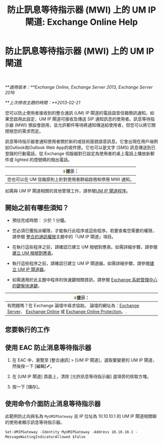 ﻿---
title: '防止訊息等待指示器 (MWI) 上的 UM IP 閘道: Exchange Online Help'
TOCTitle: 防止訊息等待指示器 (MWI) 上的 UM IP 閘道
ms:assetid: 7af6d094-199f-4134-a25d-9fc7e9c05fe1
ms:mtpsurl: https://technet.microsoft.com/zh-tw/library/JJ673536(v=EXCHG.150)
ms:contentKeyID: 50473546
ms.date: 05/23/2018
mtps_version: v=EXCHG.150
ms.translationtype: MT
---

# 防止訊息等待指示器 (MWI) 上的 UM IP 閘道

 

_**適用版本：**Exchange Online, Exchange Server 2013, Exchange Server 2016_

_**上次修改主題的時間：**2013-02-21_

您可以防止使用者接收到的整合通訊 (UM) IP 閘道的電話語音信箱簡訊通知。如果您啟用此設定，UM IP 閘道可接收及傳送 SIP 通知訊息的使用者。訊息等待指示器 (MWI) 預設會啟用，並允許郵件等待將通知傳送給使用者，但您可以將它關閉視您的需求而定。

訊息等待指示器會通知使用者關於新的或技術面貌語音訊息。它會出現在用戶端例如Outlook和Outlook Web App的收件匣。它也可以是文字 (SMS) 訊息傳送到已登錄的行動電話，從 Exchange 伺服器對已設定為使用者的桌上電話上播放新郵件或 lighted 的燈號碼的撥出電話。

<table>
<thead>
<tr class="header">
<th><img src="images/Bb124558.tip(EXCHG.150).gif" title="提示" alt="提示" />提示：</th>
</tr>
</thead>
<tbody>
<tr class="odd">
<td>您也可以在 UM 信箱原則上針對使用者群組啟用和停用 MWI 通知。</td>
</tr>
</tbody>
</table>


如需與 UM IP 閘道相關的其他管理工作，請參閱[UM IP 閘道程序](um-ip-gateway-procedures-exchange-2013-help.md)。

## 開始之前有哪些須知？

  - 預估完成時間： 少於 1 分鐘。

  - 您必須已獲指派權限，才能執行此程序或這些程序。若要查看您需要的權限，請參閱 [整合的通訊權限](unified-messaging-permissions-exchange-2013-help.md)主題中的「UM IP 閘道」項目。

  - 在執行這些程序之前，請確認已建立 UM 撥號對應表。如需詳細步驟，請參閱[建立 UM 撥號對應表](create-a-um-dial-plan-exchange-2013-help.md)。

  - 執行這些程序之前，請確認已建立 UM IP 閘道器。如需詳細步驟，請參閱[建立 UM IP 閘道器](create-a-um-ip-gateway-exchange-2013-help.md)。

  - 如需適用於此主題中程序的快速鍵相關資訊，請參閱 [Exchange 系統管理中心的鍵盤快速鍵](keyboard-shortcuts-in-the-exchange-admin-center-exchange-online-protection-help.md)。

<table>
<thead>
<tr class="header">
<th><img src="images/Bb124558.tip(EXCHG.150).gif" title="提示" alt="提示" />提示：</th>
</tr>
</thead>
<tbody>
<tr class="odd">
<td>有問題嗎？在 Exchange 論壇中尋求協助。 論壇的網址為：<a href="https://go.microsoft.com/fwlink/p/?linkid=60612">Exchange Server</a>、 <a href="https://go.microsoft.com/fwlink/p/?linkid=267542">Exchange Online</a> 或 <a href="https://go.microsoft.com/fwlink/p/?linkid=285351">Exchange Online Protection</a>。.</td>
</tr>
</tbody>
</table>


## 您要執行的工作

## 使用 EAC 防止消息等待指示器

1.  在 EAC 中，瀏覽至 \[整合通訊\] \> \[UM IP 閘道\]，選取要變更的 UM IP 閘道，然後按一下 \[編輯\]![編輯圖示](images/JJ218640.6f53ccb2-1f13-4c02-bea0-30690e6ea71d(EXCHG.150).gif "編輯圖示")。

2.  在 \[UM IP 閘道\] 頁面上，清除 \[允許訊息等待指示器\] 選項旁的核取方塊。

3.  按一下 \[儲存\]。

## 使用命令介面防止消息等待指示器

此範例防止向與名為 `MyUMIPGateway` 且 IP 位址為 10.10.10.1 的 UM IP 閘道相關聯的使用者顯示訊息等待指示器。

    Set-UMIPGateway -Identity MyUMIPGateway -Address 10.10.10.1 -MessageWaitingIndicatorAllowed $false

